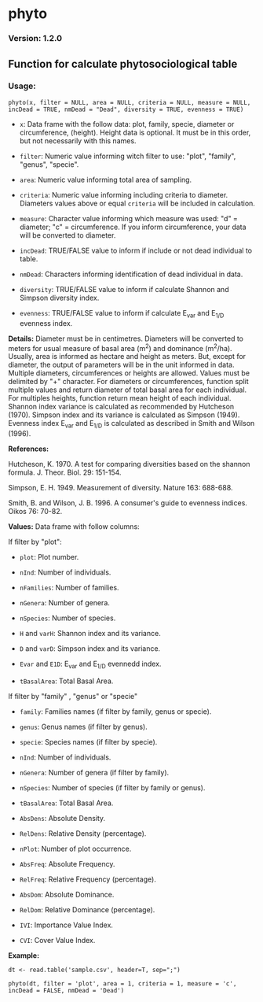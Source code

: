 # phyto

### Version: 1.2.0

## Function for calculate phytosociological table

### Usage:

`phyto(x, filter = NULL, area = NULL, criteria = NULL, measure = NULL, incDead = TRUE, nmDead = "Dead", diversity = TRUE, evenness = TRUE)`

* `x`: Data frame with the follow data: plot, family, specie, diameter or circumference, (height). Height data is optional. It must be in this order, but not necessarily with this names.

* `filter`: Numeric value informing witch filter to use: "plot", "family", "genus", "specie". 

* `area`: Numeric value informing total area of sampling.

* `criteria`: Numeric value informing including criteria to diameter. Diameters values above or equal `criteria` will be included in calculation.

* `measure`: Character value informing which measure was used: "d" = diameter; "c" = circumference. If you inform circumference, your data will be converted to diameter.

* `incDead`: TRUE/FALSE value to inform if include or not dead individual to table.

* `nmDead`: Characters informing identification of dead individual in data.

* `diversity`: TRUE/FALSE value to inform if calculate Shannon and Simpson diversity index.

* `evenness`: TRUE/FALSE value to inform if calculate E<sub>var</sub> and E<sub>1/D</sub> evenness index.

**Details:** Diameter must be in centimetres. Diameters will be converted to meters for usual measure of basal area (m<sup>2</sup>) and dominance (m<sup>2</sup>/ha). Usually, area is informed as hectare and height as meters. But, except for diameter, the output of parameters will be in the unit informed in data. Multiple diameters, circumferences or heights are allowed. Values must be delimited by "+" character. For diameters or circumferences, function split multiple values and return diameter of total basal area for each individual. For multiples heights, function return mean height of each individual. Shannon index variance is calculated as recommended by Hutcheson (1970). Simpson index and its variance is calculated as Simpson (1949). Evenness index E<sub>var</sub> and E<sub>1/D</sub> is calculated as described in Smith and Wilson (1996).

**References:**

Hutcheson, K. 1970. A test for comparing diversities based on the shannon formula. J. Theor. Biol. 29: 151-154.

Simpson, E. H. 1949. Measurement of diversity. Nature 163: 688-688.

Smith, B. and Wilson, J. B. 1996. A consumer's guide to evenness indices. Oikos 76: 70-82.

**Values:** Data frame with follow columns:

If filter by "plot":

* `plot`: Plot number.

* `nInd`: Number of individuals.

* `nFamilies`: Number of families.

* `nGenera`: Number of genera.

* `nSpecies`: Number of species.

* `H` and `varH`: Shannon index and its variance.

* `D` and `varD`: Simpson index and its variance.

* `Evar` and `E1D`: E<sub>var</sub> and E<sub>1/D</sub> evennedd index.

* `tBasalArea`: Total Basal Area.

If filter by "family" , "genus" or "specie"

* `family`: Families names (if filter by family, genus or specie).

* `genus`: Genus names (if filter by genus).

* `specie`: Species names (if filter by specie).

* `nInd`: Number of individuals.

* `nGenera`: Number of genera (if filter by family).

* `nSpecies`: Number of species (if filter by family or genus).

* `tBasalArea`: Total Basal Area.

* `AbsDens`: Absolute Density.

* `RelDens`: Relative Density (percentage).

* `nPlot`: Number of plot occurrence.

* `AbsFreq`: Absolute Frequency.

* `RelFreq`: Relative Frequency (percentage).

* `AbsDom`: Absolute Dominance.

* `RelDom`: Relative Dominance (percentage).

* `IVI`: Importance Value Index.

* `CVI`: Cover Value Index.

**Example:**
```
dt <- read.table('sample.csv', header=T, sep=";")

phyto(dt, filter = 'plot', area = 1, criteria = 1, measure = 'c', incDead = FALSE, nmDead = 'Dead')
```
